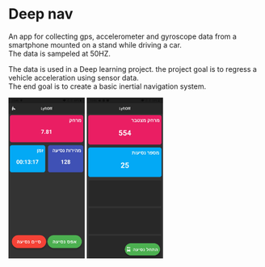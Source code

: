 # Deep nav

An app for collecting gps, accelerometer and gyroscope data from a smartphone mounted  on a stand while driving a car.   
The data is sampeled at 50HZ.

The data is used in a Deep learning project. the project goal is to regress a vehicle acceleration
using sensor data.  
The end goal is to create a basic inertial navigation system.

<p float="left">
<img src="./main.jpg" width=30% height=30%>
<img src="./drive.jpg" width=30% height=30%>
</p>

